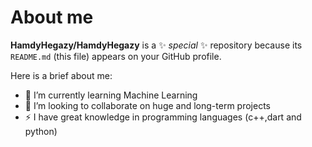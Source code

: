 # About me


**HamdyHegazy/HamdyHegazy** is a ✨ _special_ ✨ repository because its `README.md` (this file) appears on your GitHub profile.

Here is a brief about me:

- 🌱 I’m currently learning Machine Learning
- 👯 I’m looking to collaborate on huge and long-term projects
- ⚡ I have great knowledge in programming languages (c++,dart and python)
<!--
- 🤔 I’m looking for help with ...
- 💬 Ask me about ...
- 📫 How to reach me: ...
- 😄 Pronouns: ...

-->
